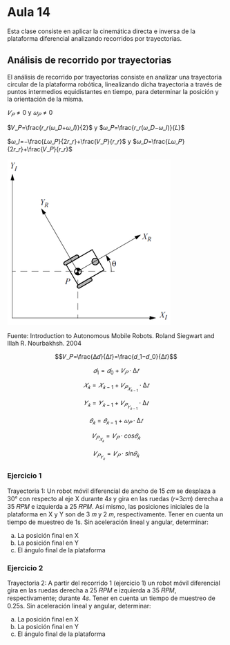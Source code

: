 <h1>Aula 14</h1>

Esta clase consiste en aplicar la cinemática directa e inversa de la plataforma diferencial analizando recorridos por trayectorias.

<h2>Análisis de recorrido por trayectorias</h2>

El análisis de recorrido por trayectorias consiste en analizar una trayectoria circular de la plataforma robótica, linealizando dicha trayectoria a través de puntos intermedios equidistantes en tiempo, para determinar la posición y la orientación de la misma.

$𝑉_𝑃≠0$ y $𝜔_𝑃≠0$ 

$𝑉_𝑃=\frac{𝑟_𝑟(𝜔_𝐷+𝜔_𝐼)}{2}$ y $𝜔_𝑃=\frac{𝑟_𝑟(𝜔_𝐷−𝜔_𝐼)}{𝐿}$

$𝜔_𝐼=−\frac{𝐿𝜔_𝑃}{2𝑟_𝑟}+\frac{𝑉_𝑃}{𝑟_𝑟}$ y $𝜔_𝐷=\frac{𝐿𝜔_𝑃}{2𝑟_𝑟}+\frac{𝑉_𝑃}{𝑟_𝑟}$

![Plataforma diferencial](image.png)

Fuente: Introduction to Autonomous Mobile Robots. Roland Siegwart and Illah R. Nourbakhsh. 2004

$$𝑉_𝑃=\frac{∆𝑑}{∆𝑡}=\frac{𝑑_1−𝑑_0}{∆𝑡}$$

$$𝑑_1=𝑑_0+𝑉_𝑃 \cdot ∆𝑡$$

$$𝑋_𝑘=𝑋_{𝑘−1}+𝑉_{𝑃_{𝑋_{𝑘−1}}} \cdot ∆𝑡$$

$$𝑌_𝑘=𝑌_{𝑘−1}+𝑉_{𝑃_{𝑌_{𝑘−1}}} \cdot ∆𝑡$$

$$𝜃_𝑘=𝜃_{𝑘−1}+𝜔_𝑃 \cdot ∆𝑡$$

$$𝑉_{𝑃_{𝑋_𝑘}}=𝑉_𝑃 \cdot cos⁡𝜃_𝑘$$

$$𝑉_{𝑃_{𝑌_𝑘}}=𝑉_𝑃 \cdot sin𝜃_𝑘$$

<h3>Ejercicio 1</h3>

Trayectoria 1: Un robot móvil diferencial de ancho de 15 𝑐𝑚 se desplaza a 30° con respecto al eje X durante 4𝑠 y gira en las ruedas (𝑟=3𝑐𝑚) derecha a 35 𝑅𝑃𝑀 e izquierda a 25 𝑅𝑃𝑀. Así mismo, las posiciones iniciales de la plataforma en X y Y son de 3 𝑚 y 2 𝑚, respectivamente. Tener en cuenta un tiempo de muestreo de 1s. Sin aceleración lineal y angular, determinar:

<ol type="a">
    <li>La posición final en X</li>
    <li>La posición final en Y</li>
    <li>El ángulo final de la plataforma</li>
</ol>

<h3>Ejercicio 2</h3>

Trayectoria 2: A partir del recorrido 1 (ejercicio 1) un robot móvil diferencial gira en las ruedas derecha a 25 𝑅𝑃𝑀 e izquierda a 35 𝑅𝑃𝑀, respectivamente; durante 4𝑠. Tener en cuenta un tiempo de muestreo de 0.25s. Sin aceleración lineal y angular, determinar:

<ol type="a">
    <li>La posición final en X</li>
    <li>La posición final en Y</li>
    <li>El ángulo final de la plataforma</li>
</ol>